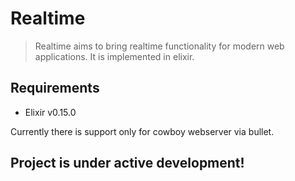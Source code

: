 Realtime
========

> Realtime aims to bring realtime functionality for modern web applications.
> It is implemented in elixir.

## Requirements
- Elixir v0.15.0

Currently there is support only for cowboy webserver via bullet.

## Project is under active development! 